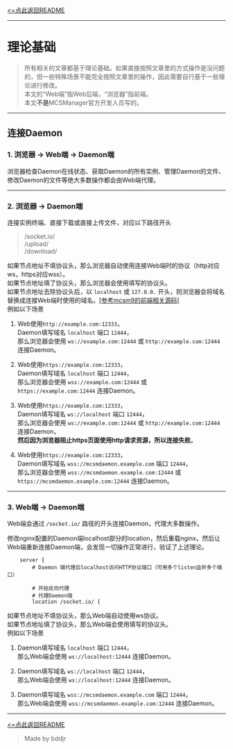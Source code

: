 [<=点此返回README](README.md)

***
# 理论基础
> 所有相关的文章都基于理论基础。如果直接按照文章里的方式操作是没问题的，但一些特殊场景不能完全按照文章里的操作，因此需要自行基于一些理论进行修改。  
> 本文的“Web端”指Web后端，“浏览器”指前端。  
> 本文**不是**MCSManager官方开发人员写的。  

***
## 连接Daemon
### 1. 浏览器 → Web端 → Daemon端  
浏览器检查Daemon在线状态、获取Daemon的所有实例、管理Daemon的文件、修改Daemon的文件等绝大多数操作都会由Web端代理。  


***
### 2. 浏览器 → Daemon端  
连接实例终端、直接下载或直接上传文件，对应以下路径开头  
> /socket.io/  
> /upload/  
> /download/  

如果节点地址不填协议头，那么浏览器自动使用连接Web端时的协议（http对应ws，https对应wss）。  
如果节点地址填了协议头，那么浏览器会使用填写的协议头。  
如果节点地址去除协议头后，以 `localhost` 或 `127.0.0.` 开头，则浏览器会将域名替换成连接Web端时使用的域名。[[参考mcsm9的前端相关源码]](https://github.com/MCSManager/UI/blob/master/src/app/service/protocol.js#L131)  
例如以下场景  

1. Web使用`http://example.com:12333`，  
Daemon填写域名 `localhost` 端口 `12444`，  
那么浏览器会使用 `ws://example.com:12444` 或 `http://example.com:12444` 连接Daemon。  

1. Web使用`https://example.com:12333`，  
Daemon填写域名 `localhost` 端口 `12444`，  
那么浏览器会使用 `wss://example.com:12444` 或 `https://example.com:12444` 连接Daemon。  

1. Web使用`https://example.com:12333`，  
Daemon填写域名 `ws://localhost` 端口 `12444`，  
那么浏览器会使用 `ws://example.com:12444` 或 `http://example.com:12444` 连接Daemon，  
**然后因为浏览器阻止https页面使用http请求资源，所以连接失败**。  

1. Web使用`https://example.com:12333`，  
Daemon填写域名 `wss://mcsmdaemon.example.com` 端口 `12444`，  
那么浏览器会使用 `wss://mcsmdaemon.example.com:12444` 或 `https://mcsmdaemon.example.com:12444` 连接Daemon。  


***
### 3. Web端 → Daemon端
Web端会通过 `/socket.io/` 路径的开头连接Daemon，代理大多数操作。  

修改nginx配置的Daemon端localhost部分的location，然后重载nginx，然后让Web端重新连接Daemon端，会发现一切操作正常进行，验证了上述理论。  
```nginx
    server {
        # Daemon 端代理后localhost访问HTTP协议端口（可用多个listen监听多个端口）
```
```nginx
        # 开始反向代理
        # 代理Daemon端
        location /socket.io/ {
```

如果节点地址不填协议头，那么Web端自动使用ws协议。  
如果节点地址填了协议头，那么Web端会使用填写的协议头。  
例如以下场景  

1. Daemon填写域名 `localhost` 端口 `12444`，  
那么Web端会使用 `ws://localhost:12444` 连接Daemon。  

2. Daemon填写域名 `ws://localhost` 端口 `12444`，  
那么Web端会使用 `ws://localhost:12444` 连接Daemon。  

3. Daemon填写域名 `wss://mcsmdaemon.example.com` 端口 `12444`，  
那么Web端会使用 `wss://mcsmdaemon.example.com:12444` 连接Daemon。  



***
[<=点此返回README](README.md)

> Made by bddjr
